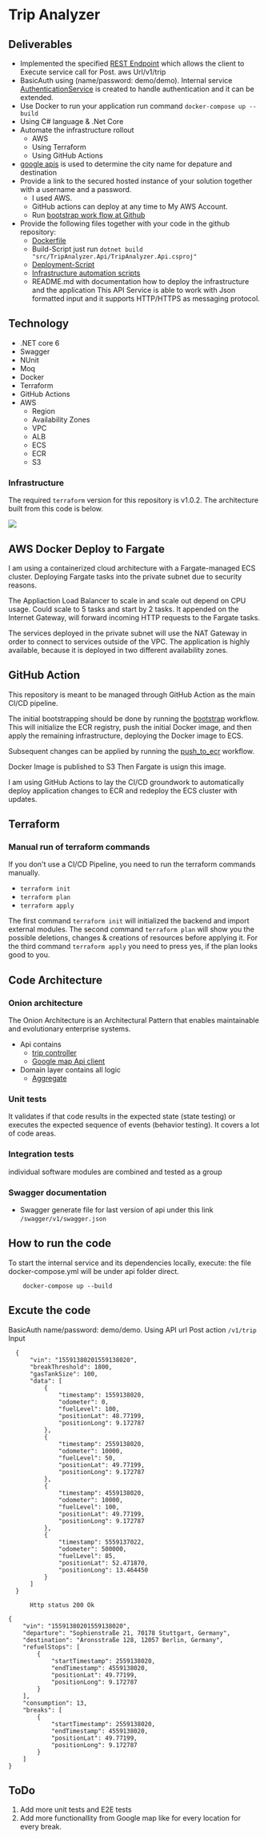 # Trip Analyzer

## Deliverables
- Implemented the specified [REST Endpoint](assets/architecture/architecture.svg) which allows the client to Execute service call for Post. aws Url/v1/trip 
- BasicAuth using (name/password: demo/demo). Internal service [AuthenticationService](src\TripAnalyzer.Api\Middleware\AuthenticationService.cs) is created to handle authentication and it can be extended.
- Use Docker to run your application run command
``` docker-compose up --build ```
- Using C# language & .Net Core
- Automate the infrastructure rollout
  * AWS
  * Using Terraform
  * Using GitHub Actions
- [google apis](src\TripAnalyzer.Api\GoogleApiClient\GoogleApiClient.cs) is used to determine the city name for depature and destination
- Provide a link to the secured hosted instance of your solution together with a username and a password.
  * I used AWS.
  * GitHub actions can deploy at any time to My AWS Account.
  * Run [bootstrap work flow at Github](https://github.com/amabdelmongy/trip-analyzer/actions/workflows/bootstrap.yml)
- Provide the following files together with your code in the github repository&#58;
  * [Dockerfile](docker-compose.yml)
  * Build-Script just run `dotnet build "src/TripAnalyzer.Api/TripAnalyzer.Api.csproj"`
  * [Deployment-Script](.github\workflows\bootstrap.yml)
  * [Infrastructure automation scripts](terraform\main.tf)
  * README.md with documentation how to deploy the infrastructure and the application
This API Service is able to work with Json formatted input and it supports HTTP/HTTPS as messaging protocol.

## Technology
- .NET core 6
- Swagger
- NUnit
- Moq
- Docker
- Terraform
- GitHub Actions
- AWS
  * Region
  * Availability Zones
  * VPC
  * ALB
  * ECS
  * ECR
  * S3


### Infrastructure

The required `terraform` version for this repository is v1.0.2. The architecture built from this code is below.

![](assets/architecture/architecture.svg)


## AWS Docker Deploy to Fargate
I am using a containerized cloud architecture with a Fargate-managed ECS cluster. Deploying Fargate tasks into the private subnet due to security reasons.

The Appliaction Load Balancer to scale in and scale out depend on CPU usage.
Could scale to 5 tasks and start by 2 tasks. It appended on the Internet Gateway, will forward incoming HTTP requests to the Fargate tasks.

The services deployed in the private subnet will use the NAT Gateway in order to connect to services outside of the VPC. The application is highly available, because it is deployed in two different availability zones.


## GitHub Action

This repository is meant to be managed through GitHub Action as the main CI/CD pipeline.

The initial bootstrapping should be done by running the [bootstrap](.github/workflows/bootstrap.yml) workflow. This will initialize the ECR registry, push the initial Docker image, and then apply the remaining infrastructure, deploying the Docker image to ECS.

Subsequent changes can be applied by running the [push_to_ecr](.github/workflows/push_to_ecr.yml) workflow.

Docker Image is published to S3 Then Fargate is usign this image.

I am using GitHub Actions to lay the CI/CD groundwork to automatically deploy application changes to ECR and redeploy the ECS cluster with updates.

## Terraform
### Manual run of terraform commands

If you don't use a CI/CD Pipeline, you need to run the terraform commands manually.

- `terraform init`
- `terraform plan`
- `terraform apply`

The first command `terraform init` will initialized the backend and import external modules.
The second command `terraform plan` will show you the possible deletions, changes & creations of resources before applying it.
For the third command `terraform apply` you need to press yes, if the plan looks good to you.

## Code Architecture
### Onion architecture
The Onion Architecture is an Architectural Pattern that enables maintainable and evolutionary enterprise systems.

* Api contains
  - [trip controller](src\TripAnalyzer.Api\Controller\v1\TripController.cs)
  - [Google map Api client](src\TripAnalyzer.Api\GoogleApiClient\GoogleApiClient.cs)
* Domain layer contains all logic
  - [Aggregate](src\Domain\Aggregate\VehiclePushAnalysisAggregate.cs)

### Unit tests
 It validates if that code results in the expected state (state testing) or executes the expected sequence of events (behavior testing).
 It covers a lot of code areas.

### Integration tests
individual software modules are combined and tested as a group

### Swagger documentation
  - Swagger generate file for last version of api under this link ```/swagger/v1/swagger.json```

##  How to run the code
To start the internal service and its dependencies locally, execute:
the file docker-compose.yml will be under api folder direct.
```
    docker-compose up --build
```

## Excute the code 
BasicAuth name/password: demo/demo.
Using API url Post action ```/v1/trip```
  Input
```
  {
      "vin": "15591380201559138020",
      "breakThreshold": 1800,
      "gasTankSize": 100,
      "data": [
          {
              "timestamp": 1559138020,
              "odometer": 0,
              "fuelLevel": 100,
              "positionLat": 48.77199,
              "positionLong": 9.172787
          },
          {
              "timestamp": 2559138020,
              "odometer": 10000,
              "fuelLevel": 50,
              "positionLat": 49.77199,
              "positionLong": 9.172787
          },
          {
              "timestamp": 4559138020,
              "odometer": 10000,
              "fuelLevel": 100,
              "positionLat": 49.77199,
              "positionLong": 9.172787
          },
          {
              "timestamp": 5559137022,
              "odometer": 500000,
              "fuelLevel": 85,
              "positionLat": 52.471870,
              "positionLong": 13.464450
          }
      ]
  }
```
          Http status 200 Ok
```
{
    "vin": "15591380201559138020",
    "departure": "Sophienstraße 21, 70178 Stuttgart, Germany",
    "destination": "Aronsstraße 128, 12057 Berlin, Germany",
    "refuelStops": [
        {
            "startTimestamp": 2559138020,
            "endTimestamp": 4559138020,
            "positionLat": 49.77199,
            "positionLong": 9.172787
        }
    ],
    "consumption": 13,
    "breaks": [
        {
            "startTimestamp": 2559138020,
            "endTimestamp": 4559138020,
            "positionLat": 49.77199,
            "positionLong": 9.172787
        }
    ]
}
```

## ToDo
1. Add more unit tests and E2E tests
2. Add more functionallity from Google map like for every location for every break.
